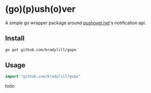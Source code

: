 # (go)(p)ush(o)ver

A simple go wrapper package around [pushover.net](https://pushover.net/)'s notification api.

## Install
```bash
go get github.com/bradylill/gopo
```

## Usage
```go
import "github.com/bradylill/gopo"
```

todo
